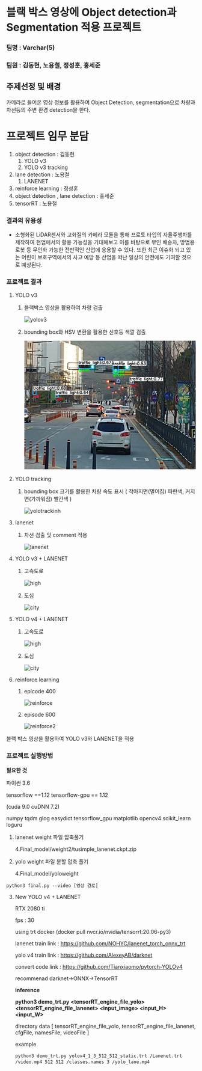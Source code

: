 #  블랙 박스 영상에 Object detection과 Segmentation 적용 프로젝트

### 팀명 : Varchar(5)

### 팀원 : **김동현**, 노용철, **정성훈**, 홍세준



## 주제선정 및 배경

카메라로 들어온 영상 정보를 활용하여 Object Detection, segmentation으로 차량과 차선등의 주변 환경 detection을 한다.



# 프로젝트 임무 분담

1. object detection : 김동현
   1. YOLO v3 
   2. YOLO v3 tracking
2. lane detection : 노용철
   1. LANENET
3. reinforce learning : 정성훈
4. object detection , lane detection : 홍세준
5. tensorRT : 노용철


### 결과의 유용성

- 소형화된 LiDAR센서와 고화질의 카메라 모듈을 통해 프로토 타입의 자율주행차를 제작하여 현업에서의 활용 가능성을 기대해보고 이를 바탕으로 무인 배송차, 방범용 로봇 등 무인화 가능한 전반적인 산업에 응용할 수 있다. 또한 최근 이슈화 되고 있는 어린이 보호구역에서의 사고 예방 등 산업을 떠난 일상의 안전에도 기여할 것으로 예상된다.

### 프로젝트 결과

1. YOLO v3 

   1. 블랙박스 영상을 활용하여 차량 검출

      ![yolov3](README.assets/yolov3.gif)

      

   2. bounding box와 HSV 변환을 활용한 신호등 색깔 검출

      ![image-20201228173249710](README.assets/image-20201228173249710.png)

      

2. YOLO tracking

   1. bounding box 크기를 활용한 차량 속도 표시 ( 작아지면(멀어짐) 파란색, 커지면(가까워짐) 빨간색 ) 

      ![yolotrackinh](README.assets/yolotracking.gif)

3. lanenet

   1. 차선 검출 및 comment 적용

      ![lanenet](README.assets/lanenet.gif)

4. YOLO v3 + LANENET 

   1. 고속도로

      ![high](README.assets/lanenet_yolo2.gif)

   2. 도심

      ![city](README.assets/lanenet_yolo1.gif)

5. YOLO v4 + LANENET 

   1. 고속도로

      ![high](README.assets/yl1.gif)

   2. 도심

      ![city](README.assets/yl2.gif)

6. reinforce learning

   1. epicode 400

      ![reinforce](README.assets/reinforce1-1609145682544.gif)

   2. episode 600

      ![reinforce2](README.assets/reinforce2.gif)



블랙 박스 영상을 활용하여 YOLO v3와 LANENET을 적용







### **프로젝트 실행방법**

**필요한 것**

파이썬 3.6

tensorflow ==1.12 tensorflow-gpu == 1.12

(cuda 9.0 cuDNN 7.2)

numpy
tqdm
glog
easydict
tensorflow_gpu
matplotlib
opencv4
scikit_learn
loguru



1. lanenet weight 파일 압축풀기

   4\.Final_model/weight2/tusimple_lanenet.ckpt.zip

2. yolo weight 파일 분할 압축 풀기

   4\.Final_model/yoloweight

```
python3 final.py --video [영상 경로]
```

3. New YOLO v4 + LANENET

   RTX 2080 ti
  
   fps : 30
   
   using trt docker (docker pull nvcr.io/nvidia/tensorrt:20.06-py3)
   

   lanenet train link : https://github.com/NOHYC/lanenet_torch_onnx_trt
   
   yolo v4 train link : https://github.com/AlexeyAB/darknet

   convert code link : https://github.com/Tianxiaomo/pytorch-YOLOv4

   recommenad darknet->ONNX->TensorRT

   **inference**

   **python3 demo_trt.py <tensorRT_engine_file_yolo> <tensorRT_engine_file_lanenet> <input_image> <input_H> <input_W>**
   
   directory data [ tensorRT_engine_file_yolo, tensorRT_engine_file_lanenet, cfgFile, namesFile, videoFile ]
   
   example
   
   ```
   python3 demo_trt.py yolov4_1_3_512_512_static.trt /Lanenet.trt /video.mp4 512 512 /classes.names 3 /yolo_lane.mp4 
   ```

